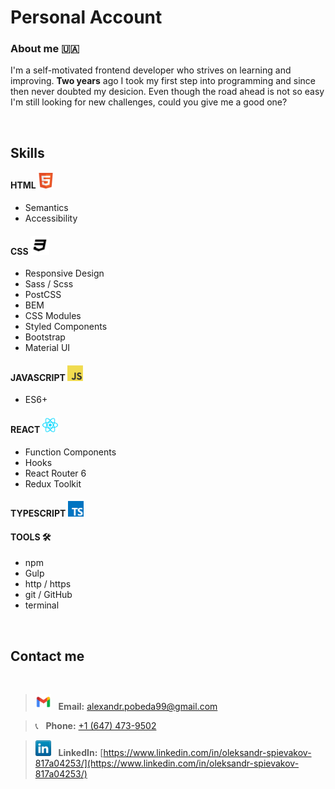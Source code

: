 # Personal Account

### About me 🇺🇦
I'm a self-motivated frontend developer who strives on learning and improving. **Two years** ago I took my first step into programming and since then never doubted my desicion. Even though the road ahead is not so easy I'm still looking for new challenges, could you give me a good one?

<br/>

## Skills
#### HTML <img src="assets/html5.png" width="25">
  * Semantics
  * Accessibility
  
#### CSS <img src="assets/css3.png" width="30">
  * Responsive Design
  * Sass / Scss
  * PostCSS
  * BEM
  * CSS Modules
  * Styled Components
  * Bootstrap
  * Material UI
  
#### JAVASCRIPT <img src="assets/javascript.png" width="25">
  * ES6+
  
#### REACT <img src="assets/react.png" width="25">
  * Function Components
  * Hooks
  * React Router 6
  * Redux Toolkit
  
#### TYPESCRIPT <img src="assets/typescript.png" width="25">

#### TOOLS 🛠️
  * npm
  * Gulp
  * http / https
  * git / GitHub
  * terminal

<br/>

## Contact me

<br/>

> <img src="assets/gmailnew.png" width="25">&nbsp;&nbsp; **Email:** alexandr.pobeda99@gmail.com

> 📞&nbsp;&nbsp; **Phone:** <a href="tel:+1647473-9502">+1 (647) 473-9502</a>

> <img src="assets/linkedin.png" width="25">&nbsp;&nbsp; **LinkedIn:** [https://www.linkedin.com/in/oleksandr-spievakov-817a04253/](https://www.linkedin.com/in/oleksandr-spievakov-817a04253/)
